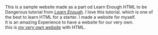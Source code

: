 This is a sample website made as a part od Learn Enough HTML to be Dangerous tutorial from [*Learn Enough*](https://www.learnenough.com/html-tutorial). I love this tutorial. which is one of the best to learn HTML for a starter.
I made a website for myself. <br/>
It is an amazing Experience to have a website for our very own. <br/>
this is [*my very own website*](https://vidyakinjarapu.github.io/sample_website/index.html) with HTML.
